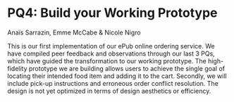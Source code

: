 # PQ4: Build your Working Prototype
Anaïs Sarrazin, Emme McCabe & Nicole Nigro

This is our first implementation of our ePub online ordering service. We have compiled peer feedback and observations through our last 3 PQs, which have guided the transformation to our working prototype. The high-fidelity prototype we are building allows users to achieve the single goal of locating their intended food item and adding it to the cart. Secondly, we will include pick-up instructions and erroneous order conflict resolution. The design is not yet optimized in terms of design aesthetics or efficiency. 


